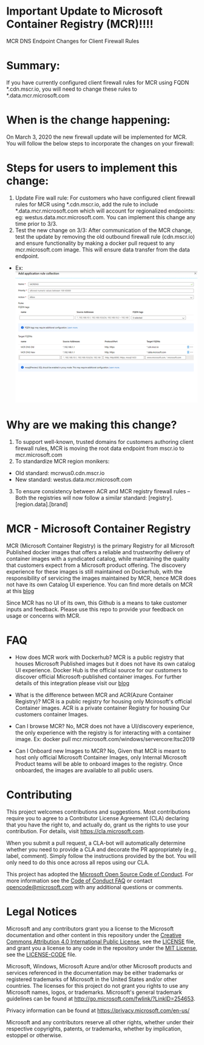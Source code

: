 # Important Update to Microsoft Container Registry (MCR)!!!! 
MCR DNS Endpoint Changes for Client Firewall Rules

# Summary: 
If you have currently configured client firewall rules for MCR using FQDN *.cdn.mscr.io, you will need to change these rules to *.data.mcr.microsoft.com

# When is the change happening:
On March 3, 2020 the new firewall update will be implemented for MCR. You will follow the below steps to incorporate the changes on your firewall:
# Steps for users to implement this change:
1.	Update Fire wall rule: For customers who have configured client firewall rules for MCR using *.cdn.mscr.io, add the rule to include *.data.mcr.microsoft.com which will account for regionalized endpoints: eg: westus.data.mcr.microsoft.com. You can implement this change any time prior to 3/3.
2.	Test the new change on 3/3: After communication of the MCR change, test the update by removing the old outbound firewall rule (cdn.mscr.io) and ensure functionality by making a docker pull request to any mcr.microsoft.com image. This will ensure data transfer from the data endpoint. 
* Ex:![image](./MCRDNSFirewall.PNG)

# Why are we making this change?
1.	To support well-known, trusted domains for customers authoring client firewall rules, MCR is moving the root data endpoint from mscr.io to mcr.microsoft.com
2.	To standardize MCR region monikers:
* Old standard: mcrwus0.cdn.mscr.io
* New standard: westus.data.mcr.microsoft.com
3.	To ensure consistency between ACR and MCR registry firewall rules – Both the registries will now follow a similar standard:
[registry].[region.data].[brand]




# MCR - Microsoft Container Registry
MCR (Microsoft Container Registry) is the primary Registry for all Microsoft Published docker images that offers a reliable and trustworthy delivery of container images with a syndicated catalog, while maintaining the quality that customers expect from a  Microsoft product offering. The discovery experience for these images is still maintained on Dockerhub, with the responsibility of servicing the images maintained by MCR, hence MCR does not have its own Catalog UI experience. You can find more details on MCR at this [blog](https://cloudblogs.microsoft.com/opensource/2019/01/17/improved-discovery-experience-microsoft-containers-docker-hub/)

Since MCR has no UI of its own, this Github is a means to take customer inputs and feedback. Please use this repo to provide your feedback on usage or concerns with MCR.

# FAQ
* How does MCR work with Dockerhub?  MCR is a public registry that houses Microsoft Published images but it does not have its own catalog UI experience. Docker Hub is the official source for our customers to discover official Microsoft-published container images. For further details of this integration please visit our [blog](https://cloudblogs.microsoft.com/opensource/2019/01/17/improved-discovery-experience-microsoft-containers-docker-hub/)

* What is the difference between MCR and ACR(Azure Container Registry)?  MCR is a public registry for housing only Mcirosoft's official Container images. ACR is a private container Registry for housing Our customers container Images.

* Can I browse MCR? No, MCR does not have a UI/discovery experience, the only experience with the registry is for interacting with a container image. Ex: docker pull mcr.microsoft.com/windows/servercore:ltsc2019

* Can I Onboard new Images to MCR? No, Given that MCR is meant to host only official Microsoft Container Images, only Internal Microsoft Product teams will be able to onboard images to the registry. Once onboarded, the images are available to all public users.

# Contributing
This project welcomes contributions and suggestions.  Most contributions require you to agree to a
Contributor License Agreement (CLA) declaring that you have the right to, and actually do, grant us
the rights to use your contribution. For details, visit https://cla.microsoft.com.

When you submit a pull request, a CLA-bot will automatically determine whether you need to provide
a CLA and decorate the PR appropriately (e.g., label, comment). Simply follow the instructions
provided by the bot. You will only need to do this once across all repos using our CLA.

This project has adopted the [Microsoft Open Source Code of Conduct](https://opensource.microsoft.com/codeofconduct/).
For more information see the [Code of Conduct FAQ](https://opensource.microsoft.com/codeofconduct/faq/) or
contact [opencode@microsoft.com](mailto:opencode@microsoft.com) with any additional questions or comments.

# Legal Notices

Microsoft and any contributors grant you a license to the Microsoft documentation and other content
in this repository under the [Creative Commons Attribution 4.0 International Public License](https://creativecommons.org/licenses/by/4.0/legalcode),
see the [LICENSE](LICENSE) file, and grant you a license to any code in the repository under the [MIT License](https://opensource.org/licenses/MIT), see the
[LICENSE-CODE](LICENSE-CODE) file.

Microsoft, Windows, Microsoft Azure and/or other Microsoft products and services referenced in the documentation
may be either trademarks or registered trademarks of Microsoft in the United States and/or other countries.
The licenses for this project do not grant you rights to use any Microsoft names, logos, or trademarks.
Microsoft's general trademark guidelines can be found at http://go.microsoft.com/fwlink/?LinkID=254653.

Privacy information can be found at https://privacy.microsoft.com/en-us/

Microsoft and any contributors reserve all other rights, whether under their respective copyrights, patents,
or trademarks, whether by implication, estoppel or otherwise.
